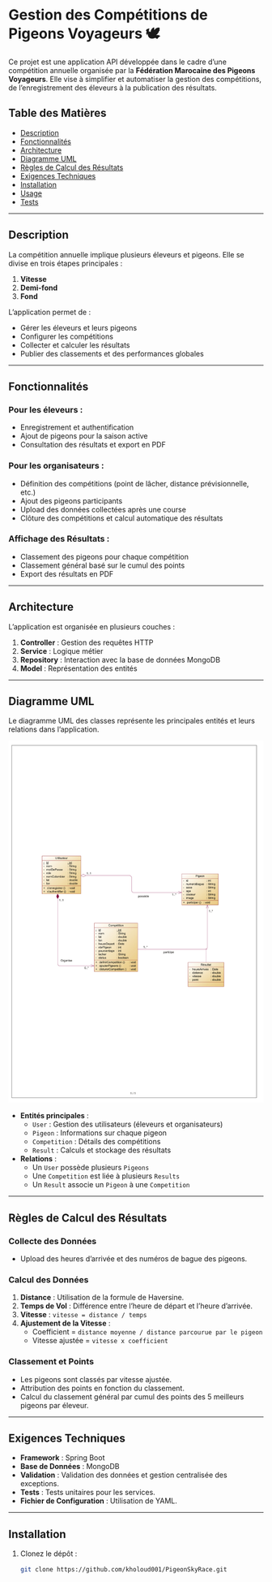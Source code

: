 # Gestion des Compétitions de Pigeons Voyageurs 🕊️

Ce projet est une application API développée dans le cadre d’une compétition annuelle organisée par la **Fédération Marocaine des Pigeons Voyageurs**. Elle vise à simplifier et automatiser la gestion des compétitions, de l’enregistrement des éleveurs à la publication des résultats.

## Table des Matières
- [Description](#description)
- [Fonctionnalités](#fonctionnalités)
- [Architecture](#architecture)
- [Diagramme UML](#diagramme-uml)
- [Règles de Calcul des Résultats](#règles-de-calcul-des-résultats)
- [Exigences Techniques](#exigences-techniques)
- [Installation](#installation)
- [Usage](#usage)
- [Tests](#tests)

---

## Description
La compétition annuelle implique plusieurs éleveurs et pigeons. Elle se divise en trois étapes principales : 
1. **Vitesse**
2. **Demi-fond**
3. **Fond**

L’application permet de :
- Gérer les éleveurs et leurs pigeons
- Configurer les compétitions
- Collecter et calculer les résultats
- Publier des classements et des performances globales

---

## Fonctionnalités
### Pour les éleveurs :
- Enregistrement et authentification
- Ajout de pigeons pour la saison active
- Consultation des résultats et export en PDF

### Pour les organisateurs :
- Définition des compétitions (point de lâcher, distance prévisionnelle, etc.)
- Ajout des pigeons participants
- Upload des données collectées après une course
- Clôture des compétitions et calcul automatique des résultats

### Affichage des Résultats :
- Classement des pigeons pour chaque compétition
- Classement général basé sur le cumul des points
- Export des résultats en PDF

---

## Architecture
L’application est organisée en plusieurs couches :
1. **Controller** : Gestion des requêtes HTTP
2. **Service** : Logique métier
3. **Repository** : Interaction avec la base de données MongoDB
4. **Model** : Représentation des entités

---

## Diagramme UML

Le diagramme UML des classes représente les principales entités et leurs relations dans l’application.

![UML Diagramme](./uml_diagram.png)

- **Entités principales** :
  - `User` : Gestion des utilisateurs (éleveurs et organisateurs)
  - `Pigeon` : Informations sur chaque pigeon
  - `Competition` : Détails des compétitions
  - `Result` : Calculs et stockage des résultats
- **Relations** :
  - Un `User` possède plusieurs `Pigeons`
  - Une `Competition` est liée à plusieurs `Results`
  - Un `Result` associe un `Pigeon` à une `Competition`

---

## Règles de Calcul des Résultats
### Collecte des Données
- Upload des heures d’arrivée et des numéros de bague des pigeons.

### Calcul des Données
1. **Distance** : Utilisation de la formule de Haversine.
2. **Temps de Vol** : Différence entre l’heure de départ et l’heure d’arrivée.
3. **Vitesse** : `vitesse = distance / temps`
4. **Ajustement de la Vitesse** :  
   - Coefficient = `distance moyenne / distance parcourue par le pigeon`
   - Vitesse ajustée = `vitesse x coefficient`

### Classement et Points
- Les pigeons sont classés par vitesse ajustée.
- Attribution des points en fonction du classement.
- Calcul du classement général par cumul des points des 5 meilleurs pigeons par éleveur.

---

## Exigences Techniques
- **Framework** : Spring Boot
- **Base de Données** : MongoDB
- **Validation** : Validation des données et gestion centralisée des exceptions.
- **Tests** : Tests unitaires pour les services.
- **Fichier de Configuration** : Utilisation de YAML.

---

## Installation
1. Clonez le dépôt :
   ```bash
   git clone https://github.com/kholoud001/PigeonSkyRace.git
   
